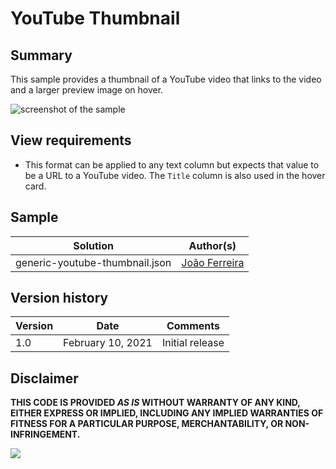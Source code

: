 # YouTube Thumbnail

## Summary
This sample provides a thumbnail of a YouTube video that links to the video and a larger preview image on hover.

![screenshot of the sample](./assets/screenshot.gif)

## View requirements
- This format can be applied to any text column but expects that value to be a URL to a YouTube video. The `Title` column is also used in the hover card.


## Sample

Solution|Author(s)
--------|---------
generic-youtube-thumbnail.json | [João Ferreira](https://github.com/joaoferreira)

## Version history

Version|Date|Comments
-------|----|--------
1.0|February 10, 2021|Initial release


## Disclaimer
**THIS CODE IS PROVIDED *AS IS* WITHOUT WARRANTY OF ANY KIND, EITHER EXPRESS OR IMPLIED, INCLUDING ANY IMPLIED WARRANTIES OF FITNESS FOR A PARTICULAR PURPOSE, MERCHANTABILITY, OR NON-INFRINGEMENT.**


<img src="https://pnptelemetry.azurewebsites.net/list-formatting/column-samples/generic-youtube-thumbnail" />
